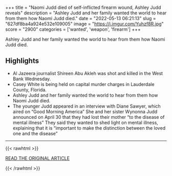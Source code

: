 +++
title = "Naomi Judd died of self-inflicted firearm wound, Ashley Judd reveals"
description = "Ashley Judd and her family wanted the world to hear from them how Naomi Judd died."
date = "2022-05-13 06:21:13"
slug = "627df8ba4a924e532e109005"
image = "https://i.imgur.com/Yuhzf8R.jpg"
score = "2900"
categories = ['wanted', 'weapon', 'firearm']
+++

Ashley Judd and her family wanted the world to hear from them how Naomi Judd died.

## Highlights

- Al Jazeera journalist Shireen Abu Akleh was shot and killed in the West Bank Wednesday.
- Casey White is being held on capital murder charges in Lauderdale County, Florida.
- Ashley Judd and her family wanted the world to hear from them how Naomi Judd died.
- The younger Judd appeared in an interview with Diane Sawyer, which aired on “Good Morning America” She and her sister Wynonna Judd announced on April 30 that they had lost their mother “to the disease of mental illness” They said they wanted to shed light on mental illness, explaining that it is “important to make the distinction between the loved one and the disease”

---

{{< rawhtml >}}
  <p class="article-category">
    <a target="_blank" href="https://www.cnn.com/2022/05/12/entertainment/naomi-judd-cause-of-death/index.html?utm_term=link&amp;utm_source=twcnnbrk&amp;utm_content=2022-05-12T13%3A11%3A24&amp;utm_medium=social">READ THE ORIGINAL ARTICLE</a>
  </p>
{{< /rawhtml >}}
